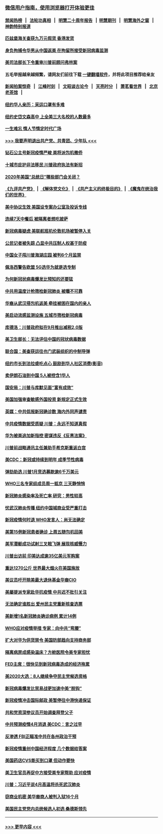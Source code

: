 ### [微信用户指南，使用浏览器打开体验更佳](https://github.com/gfw-breaker/banned-news1/blob/master/indexes/wechat-guide.md?t=0)
#### [禁闻热榜](热点新闻.md?t=0)  &nbsp;&nbsp;|&nbsp;&nbsp; [法轮功真相](https://github.com/gfw-breaker/truth/blob/master/README.md?t=0) &nbsp;&nbsp;|&nbsp;&nbsp; [明慧二十周年报告](https://github.com/gfw-breaker/mh-reports/blob/master/README.md?t=0) &nbsp;&nbsp;|&nbsp;&nbsp;[明慧期刊](https://github.com/gfw-breaker/mh-qikan) &nbsp;&nbsp;|&nbsp;&nbsp; [明慧海外之窗](https://github.com/gfw-breaker/mh-news/blob/master/README.md?t=0) &nbsp;&nbsp;|&nbsp;&nbsp; [神韵特别报道](https://github.com/gfw-breaker/mh-news/blob/master/shenyun.md?t=0)
#### [匹兹堡海关查获九万元假货 香港发货](../pages/nsc412/n11870716.md?t=02151622) 
#### [身负拘捕令华男从中国返美  在拘留所接受新冠病毒监测](../pages/nsc412/n11870710.md?t=02151622) 
#### [美司法部长下令重审川普前顾问弗林案](../pages/nsc412/n11870258.md?t=02151622) 
#### 五毛举报越来越频繁，请网友们前往下载 [一键翻墙软件](https://github.com/gfw-breaker/ssr-accounts)，并将此项目推荐给亲友
#### [新闻拍案惊奇](https://github.com/gfw-breaker/banned-news1/blob/master/pages/link4.md) &nbsp;&nbsp;|&nbsp;&nbsp; [江峰时刻](https://github.com/gfw-breaker/banned-news1/blob/master/pages/link4.md) &nbsp;&nbsp;|&nbsp;&nbsp; [文昭谈古论今](https://github.com/gfw-breaker/banned-news1/blob/master/pages/link4.md) &nbsp;&nbsp;|&nbsp;&nbsp; [天亮时分](https://github.com/gfw-breaker/banned-news1/blob/master/pages/link4.md) &nbsp;&nbsp;|&nbsp;&nbsp; [萧茗看世界](https://github.com/gfw-breaker/banned-news1/blob/master/pages/link4.md) &nbsp;&nbsp;|&nbsp;&nbsp; [北京老茶馆](https://github.com/gfw-breaker/banned-news1/blob/master/pages/link4.md) &nbsp;&nbsp;|&nbsp;&nbsp; 
#### [纽约华人亲历：采运口罩有多难](../pages/nsc412/n11870531.md?t=02151622) 
#### [纽约史岱文森高中  上全美三大名校的人数最多](../pages/nsc412/n11870557.md?t=02151622) 
#### [一生难忘 情人节情定时代广场](../pages/nsc412/n11870536.md?t=02151622) 
#### [>>> 我要声明退出共产党、共青团、少年队 <<<](https://github.com/begood0513/goodnews/blob/master/quit/letter.md) 
#### [钻石公主号新冠疫情严峻 美将派包机撤侨](../pages/nsc412/n11870505.md?t=02151622) 
#### [十城市庇护非法移民 川普政府执法有新招](../pages/nsc412/n11870410.md?t=02151622) 
#### [2020年美国“总统日”哪些部门会关闭？](../pages/nsc412/n11870148.md?t=02151622) 
#### [《九评共产党》](https://github.com/begood0513/9ping.md/blob/master/README.md) &nbsp;|&nbsp; [《解体党文化》](../../../../jtdwh.md/blob/master/README.md)  &nbsp;|&nbsp; [《共产主义的终极目的》](../../../../gczydzjmd.md/blob/master/README.md) &nbsp;|&nbsp; [《魔鬼在统治我们的世界》](../../../../mgztzwmdsj.md/blob/master/README.md) 
#### [美中协议生效 美国设专案办公室及投诉专线](../pages/nsc412/n11870266.md?t=02151622) 
#### [连续7天中餐后 被隔离者想吃披萨](../pages/nsc412/n11870243.md?t=02151622) 
#### [新冠病毒疑虑 美联航班机伦敦机场被暂停入关](../pages/nsc412/n11870015.md?t=02151622) 
#### [公民记者被失踪 凸显中共压制人权甚于防疫](../pages/nsc412/n11870042.md?t=02151622) 
#### [中国女子闯川普海湖庄园 被判6个月监禁](../pages/nsc412/n11869919.md?t=02151622) 
#### [佩洛西警告欧盟 5G选华为就是选专制](../pages/nsc412/n11869898.md?t=02151622) 
#### [为何新冠状病毒爆发比预知的还要猛](../pages/nsc412/n11869828.md?t=02151622) 
#### [中共用温度计枪筛检新冠肺炎 被曝不可靠](../pages/nsc412/n11869707.md?t=02151622) 
#### [华裔从武汉搭包机返美 牵挂被困在国内的亲人](../pages/nsc412/n11869711.md?t=02151622) 
#### [美启动流感监测设施 五城市筛检新冠病毒](../pages/nsc412/n11869689.md?t=02151622) 
#### [库德洛：川普政府拟在9月推出减税2.0版](../pages/nsc412/n11869627.md?t=02151622) 
#### [美卫生部长：无法评估中国的冠状病毒数据](../pages/nsc412/n11869301.md?t=02151622) 
#### [联合国：美查获运往也门武装组织的中制导弹](../pages/nsc412/n11868677.md?t=02151622) 
#### [纽约市长到法拉盛吃点心  鼓励到华人社区消费(影音)](../pages/nsc412/n11868197.md?t=02151622) 
#### [卖伊朗石油到中国  5人被控含1华人](../pages/nsc412/n11867988.md?t=02151622) 
#### [国安局：川普与库默见面“富有成效”](../pages/nsc412/n11867976.md?t=02151622) 
#### [美国加强审查敏感外国投资 新规定正式生效](../pages/nsc412/n11868041.md?t=02151622) 
#### [英媒：中共低报新冠确诊数 海内外同声谴责](../pages/nsc412/n11867421.md?t=02151622) 
#### [中共疫情数据受质疑 川普：永远不知道真假](../pages/nsc412/n11867195.md?t=02151622) 
#### [华为被美追加新指控 密谋违反《反黑法案》](../pages/nsc412/n11867191.md?t=02151622) 
#### [川普前战略通讯主任兼助手希克斯重返白宫](../pages/nsc412/n11867104.md?t=02151622) 
#### [美CDC：新冠或持续到明年 成季节性病毒](../pages/nsc412/n11867279.md?t=02151622) 
#### [弹劾助选 川普1月竞选募款逾6千万美元](../pages/nsc412/n11866950.md?t=02151622) 
#### [WHO三名专家组成员周一抵京 三天静悄悄](../pages/nsc412/n11866947.md?t=02151622) 
#### [新冠肺炎感染率及死亡率 研究：男性较高](../pages/nsc412/n11866956.md?t=02151622) 
#### [忧武汉肺炎传播 纽约中国城商业受严重打击](../pages/nsc412/n11866902.md?t=02151622) 
#### [新冠疫情何时退 WHO发言人：尚无法确定](../pages/nsc412/n11866864.md?t=02151622) 
#### [美第15例新冠患者确诊 上周五随包机回美](../pages/nsc412/n11866852.md?t=02151622) 
#### [美军潜艇成功试射三叉戟飞弹 展现核威慑力](../pages/nsc412/n11866046.md?t=02151622) 
#### [川普出访前 印美达成逾35亿美元军购案](../pages/nsc412/n11865444.md?t=02151622) 
#### [重达1270公斤 世界最大烟火在美国施放](../pages/nsc412/n11865198.md?t=02151622) 
#### [美议员吁开除美最大退休基金华裔CIO](../pages/nsc412/n11865230.md?t=02151622) 
#### [美屡提派专家赴华抗疫情 中共迟不批引关注](../pages/nsc412/n11864719.md?t=02151622) 
#### [无法确定谁胜出 爱州民主党重新核查选票](../pages/nsc412/n11864830.md?t=02151622) 
#### [美新增1名新冠肺炎确诊病例 累计14例](../pages/nsc412/n11864893.md?t=02151622) 
#### [WHO应对疫情举措 专家：向中共“弯腰”](../pages/nsc412/n11864727.md?t=02151622) 
#### [扩大对华为供货禁令 美国防部趋向支持商务部](../pages/nsc412/n11864773.md?t=02151622) 
#### [隔离病房成感染温床？方舱医院令美专家担忧](../pages/nsc412/n11864575.md?t=02151622) 
#### [FED主席：很快见到新冠病毒造成的经济拖累](../pages/nsc412/n11864507.md?t=02151622) 
#### [美2020大选：8人继续争夺民主党候选资格](../pages/nsc412/n11864327.md?t=02151622) 
#### [新冠病毒爆发比贸易战更加速中美“脱钩”](../pages/nsc412/n11864470.md?t=02151622) 
#### [新冠疫情冲击国际邮政 美暂停往中港快递保证](../pages/nsc412/n11864207.md?t=02151622) 
#### [共和党资深参议员开始调查拜登父子](../pages/nsc412/n11863984.md?t=02151622) 
#### [中共预测疫情4月消退 美CDC：言之过早](../pages/nsc412/n11864310.md?t=02151622) 
#### [反渗透 FBI正瞄准中共在各州政治干预](../pages/nsc412/n11864300.md?t=02151622) 
#### [新冠疫情重创中国经济程度 几个数据给答案](../pages/nsc412/n11864203.md?t=02151622) 
#### [美国药店CVS能买到口罩 但动作要快](../pages/nsc412/n11862438.md?t=02151622) 
#### [美卫生官员再促中方接受美专家帮助 应对疫情](../pages/nsc412/n11864043.md?t=02151622) 
#### [川普：习近平说4月高温将杀死武汉肺炎](../pages/nsc412/n11860814.md?t=02151622) 
#### [窃商业机密 美华裔商人被判入狱16个月](../pages/nsc412/n11863911.md?t=02151622) 
#### [美国民主党党内总统候选人初选 桑德斯领先](../pages/nsc412/n11863475.md?t=02151622) 

----
#### [ >>> 更早内容 <<< ](../indexes/nsc412-earlier.md)
